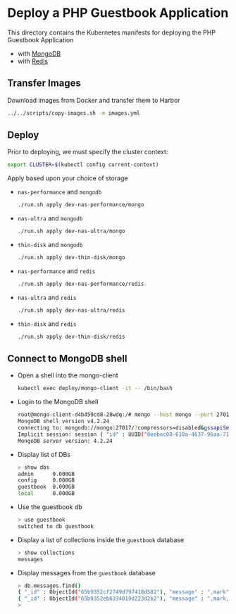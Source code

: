 # Deploy a PHP Guestbook Application

This directory contains the Kubernetes manifests for deploying the PHP Guestbook Application

* with [MongoDB](https://docs.vmware.com/en/VMware-Cloud-Foundation/services/vcf-developer-ready-infrastructure-v1/GUID-6F184EC5-AFC1-4D0A-A5D5-1E31EE938438.html?hWord=N4IghgNiBcIOYFcCmBnALgIwPZYNYgF8g)
* with [Redis](https://docs.vmware.com/en/VMware-vSphere/7.0/vmware-vsphere-with-tanzu/GUID-A19F6480-40DC-4343-A5A9-A5D3BFC0742E.html)

## Transfer Images

Download images from Docker and transfer them to Harbor

```sh
../../scripts/copy-images.sh -m images.yml
```

## Deploy

Prior to deploying, we must specify the cluster context:

```sh
export CLUSTER=$(kubectl config current-context)
```

Apply based upon your choice of storage

* `nas-performance` and `mongodb`

    ```sh
    ./run.sh apply dev-nas-performance/mongo
    ```

* `nas-ultra` and `mongodb`

    ```sh
    ./run.sh apply dev-nas-ultra/mongo
    ```

* `thin-disk` and `mongodb`

    ```sh
    ./run.sh apply dev-thin-disk/mongo
    ```

* `nas-performance` and `redis`

    ```sh
    ./run.sh apply dev-nas-performance/redis
    ```

* `nas-ultra` and `redis`

    ```sh
    ./run.sh apply dev-nas-ultra/redis
    ```

* `thin-disk` and `redis`

    ```sh
    ./run.sh apply dev-thin-disk/redis
    ```

## Connect to MongoDB shell

* Open a shell into the mongo-client

    ```sh
    kubectl exec deploy/mongo-client -it -- /bin/bash
    ```

* Login to the MongoDB shell

    ```sh
    root@mongo-client-d4b459cd8-28wdq:/# mongo --host mongo --port 27017
    MongoDB shell version v4.2.24
    connecting to: mongodb://mongo:27017/?compressors=disabled&gssapiServiceName=mongodb
    Implicit session: session { "id" : UUID("0eebec08-610a-4637-96aa-7126bf80b33b") }
    MongoDB server version: 4.2.24
    ```

* Display list of DBs

    ```sh
    > show dbs
    admin      0.000GB
    config     0.000GB
    guestbook  0.000GB
    local      0.000GB
    ```

* Use the guestbook db

    ```sh
    > use guestbook
    switched to db guestbook
    ```

* Display a list of collections inside the `guestbook` database

    ```sh
    > show collections
    messages
    ```

* Display messages from the `guestbook` database

    ```sh
    > db.messages.find()
    { "_id" : ObjectId("65b9352cf2749d797418d582"), "message" : ",mark" }
    { "_id" : ObjectId("65b9352eb6334019d223d2b2"), "message" : ",mark,ron" }
    >
    ```
